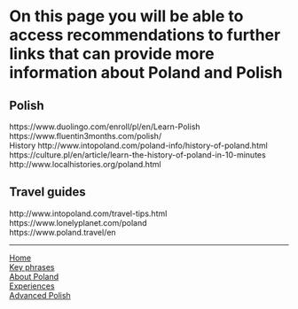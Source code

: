 <h1>On this page you will be able to access recommendations to further links that can provide more information about Poland and Polish</h1>
<body>
  <h2>Polish</h2>
  https://www.duolingo.com/enroll/pl/en/Learn-Polish
  <br>
  https://www.fluentin3months.com/polish/
  <br
  http://www.bbc.co.uk/languages/other/quickfix/polish.shtml
      <br
  <h2>History</h2>
  http://www.intopoland.com/poland-info/history-of-poland.html
  <br>
  https://culture.pl/en/article/learn-the-history-of-poland-in-10-minutes
  <br>
  http://www.localhistories.org/poland.html
  <br>
  <h2>Travel guides</h2>
  http://www.intopoland.com/travel-tips.html
  <br>
  https://www.lonelyplanet.com/poland
  <br>
  https://www.poland.travel/en
  <br>
  
  <hr>
   <a href="index.html">Home</a>
 <br>
 <a href="keyphrases.html">Key phrases</a>
 <br>
 <a href="aboutPoland.html">About Poland</a>
 <br>
 <a href="experiences.html">Experiences</a>
 <br>
 <a href="advancedpolish.html">Advanced Polish</a>
 <br>
 
